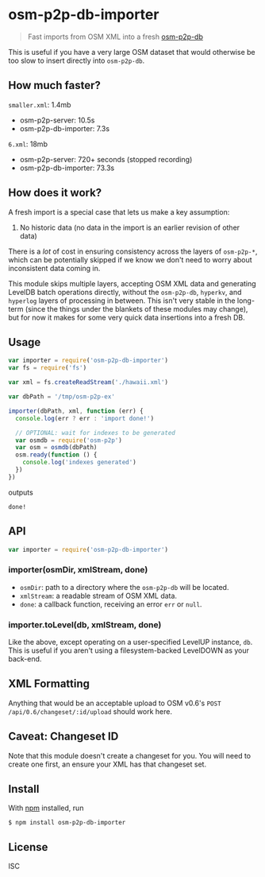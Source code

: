 # osm-p2p-db-importer

> Fast imports from OSM XML into a fresh [osm-p2p-db](https://github.com/digidem/osm-p2p-db)

This is useful if you have a very large OSM dataset that would otherwise be too
slow to insert directly into `osm-p2p-db`.

## How much faster?

`smaller.xml`: 1.4mb
- osm-p2p-server: 10.5s
- osm-p2p-db-importer: 7.3s

`6.xml`: 18mb
- osm-p2p-server: 720+ seconds (stopped recording)
- osm-p2p-db-importer: 73.3s

## How does it work?

A fresh import is a special case that lets us make a key assumption:

1. No historic data (no data in the import is an earlier revision of other data)

There is a *lot* of cost in ensuring consistency across the layers of
`osm-p2p-*`, which can be potentially skipped if we know we don't need to worry
about inconsistent data coming in.

This module skips multiple layers, accepting OSM XML data and generating LevelDB
batch operations directly, without the `osm-p2p-db`, `hyperkv`, and `hyperlog`
layers of processing in between. This isn't very stable in the long-term (since
the things under the blankets of these modules may change), but for now it makes
for some very quick data insertions into a fresh DB.

## Usage

```js
var importer = require('osm-p2p-db-importer')
var fs = require('fs')

var xml = fs.createReadStream('./hawaii.xml')

var dbPath = '/tmp/osm-p2p-ex'

importer(dbPath, xml, function (err) {
  console.log(err ? err : 'import done!')

  // OPTIONAL: wait for indexes to be generated
  var osmdb = require('osm-p2p')
  var osm = osmdb(dbPath)
  osm.ready(function () {
    console.log('indexes generated')
  })
})
```

outputs

```
done!
```

## API

```js
var importer = require('osm-p2p-db-importer')
```

### importer(osmDir, xmlStream, done)

- `osmDir`: path to a directory where the `osm-p2p-db` will be located.
- `xmlStream`: a readable stream of OSM XML data.
- `done`: a callback function, receiving an error `err` or `null`.

### importer.toLevel(db, xmlStream, done)

Like the above, except operating on a user-specified LevelUP instance, `db`.
This is useful if you aren't using a filesystem-backed LevelDOWN as your
back-end.

## XML Formatting

Anything that would be an acceptable upload to OSM v0.6's `POST
/api/0.6/changeset/:id/upload` should work here.

## Caveat: Changeset ID

Note that this module doesn't create a changeset for you. You will need to
create one first, an ensure your XML has that changeset set.

## Install

With [npm](https://npmjs.org/) installed, run

```
$ npm install osm-p2p-db-importer
```

## License

ISC

